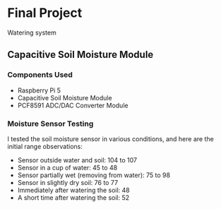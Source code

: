 # Final Project
Watering system


## Capacitive Soil Moisture Module

### Components Used

- Raspberry Pi 5
- Capacitive Soil Moisture Module
- PCF8591 ADC/DAC Converter Module


### Moisture Sensor Testing


I tested the soil moisture sensor in various conditions, and here are the initial range observations:

- Sensor outside water and soil: 104 to 107
- Sensor in a cup of water: 45 to 48
- Sensor partially wet (removing from water): 75 to 98
- Sensor in slightly dry soil: 76 to 77
- Immediately after watering the soil: 48
- A short time after watering the soil: 52
